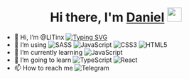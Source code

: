 <h1 align="center">Hi there, I'm <a href="https://github.com/LITinx/" target="_blank">Daniel</a> 
<img src="https://github.com/blackcater/blackcater/raw/main/images/Hi.gif" height="32"/></h1>

- 👋 Hi, I’m @LITinx
[![Typing SVG](https://readme-typing-svg.herokuapp.com?font=Montserrat&color=%23B1DCF7&size=16&lines=Frontend+Developer+%7C+Computer+Science+student)](https://git.io/typing-svg)
- 👀 I’m using ![SASS](https://img.shields.io/badge/SASS-hotpink.svg?style=for-the-badge&logo=SASS&logoColor=white) ![JavaScript](https://img.shields.io/badge/javascript-%23323330.svg?style=for-the-badge&logo=javascript&logoColor=%23F7DF1E) 	![CSS3](https://img.shields.io/badge/css3-%231572B6.svg?style=for-the-badge&logo=css3&logoColor=white) ![HTML5](https://img.shields.io/badge/html5-%23E34F26.svg?style=for-the-badge&logo=html5&logoColor=white)
- 🌱 I’m currently learning ![JavaScript](https://img.shields.io/badge/javascript-%23323330.svg?style=for-the-badge&logo=javascript&logoColor=%23F7DF1E) 
- 💞️ I’m going to learn ![TypeScript](https://img.shields.io/badge/typescript-%23007ACC.svg?style=for-the-badge&logo=typescript&logoColor=white) 	![React](https://img.shields.io/badge/react-%2320232a.svg?style=for-the-badge&logo=react&logoColor=%2361DAFB)
- 📫 How to reach me ![Telegram](https://t.me/danielkuruchbekov)


<!---
LITinx/LITinx is a ✨ special ✨ repository because its `README.md` (this file) appears on your GitHub profile.
You can click the Preview link to take a look at your changes.
--->
